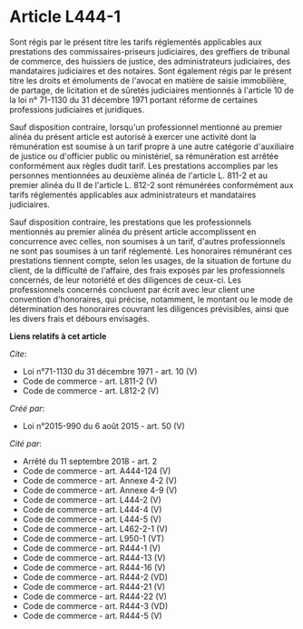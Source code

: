 # Article L444-1

Sont régis par le présent titre les tarifs réglementés applicables aux prestations des commissaires-priseurs judiciaires, des
greffiers de tribunal de commerce, des huissiers de justice, des administrateurs judiciaires, des mandataires judiciaires et
des notaires. Sont également régis par le présent titre les droits et émoluments de l'avocat en matière de saisie
immobilière, de partage, de licitation et de sûretés judiciaires mentionnés à l'article 10 de la loi n° 71-1130 du 31
décembre 1971 portant réforme de certaines professions judiciaires et juridiques. 

Sauf disposition contraire, lorsqu'un professionnel mentionné au premier alinéa du présent article est autorisé à exercer une
activité dont la rémunération est soumise à un tarif propre à une autre catégorie d'auxiliaire de justice ou d'officier
public ou ministériel, sa rémunération est arrêtée conformément aux règles dudit tarif. Les prestations accomplies par les
personnes mentionnées au deuxième alinéa de l'article L. 811-2 et au premier alinéa du II de l'article L. 812-2 sont
rémunérées conformément aux tarifs réglementés applicables aux administrateurs et mandataires judiciaires. 

Sauf disposition contraire, les prestations que les professionnels mentionnés au premier alinéa du présent article
accomplissent en concurrence avec celles, non soumises à un tarif, d'autres professionnels ne sont pas soumises à un tarif
réglementé. Les honoraires rémunérant ces prestations tiennent compte, selon les usages, de la situation de fortune du
client, de la difficulté de l'affaire, des frais exposés par les professionnels concernés, de leur notoriété et des
diligences de ceux-ci. Les professionnels concernés concluent par écrit avec leur client une convention d'honoraires, qui
précise, notamment, le montant ou le mode de détermination des honoraires couvrant les diligences prévisibles, ainsi que les
divers frais et débours envisagés.

**Liens relatifs à cet article**

_Cite_:

  - Loi n°71-1130 du 31 décembre 1971 - art. 10 (V)
  - Code de commerce - art. L811-2 (V)
  - Code de commerce - art. L812-2 (V)

_Créé par_:

  - Loi n°2015-990 du 6 août 2015 - art. 50 (V)

_Cité par_:

  - Arrêté du 11 septembre 2018 - art. 2
  - Code de commerce - art. A444-124 (V)
  - Code de commerce - art. Annexe 4-2 (V)
  - Code de commerce - art. Annexe 4-9 (V)
  - Code de commerce - art. L444-2 (V)
  - Code de commerce - art. L444-4 (V)
  - Code de commerce - art. L444-5 (V)
  - Code de commerce - art. L462-2-1 (V)
  - Code de commerce - art. L950-1 (VT)
  - Code de commerce - art. R444-1 (V)
  - Code de commerce - art. R444-13 (V)
  - Code de commerce - art. R444-16 (V)
  - Code de commerce - art. R444-2 (VD)
  - Code de commerce - art. R444-21 (V)
  - Code de commerce - art. R444-22 (V)
  - Code de commerce - art. R444-3 (VD)
  - Code de commerce - art. R444-5 (V)
